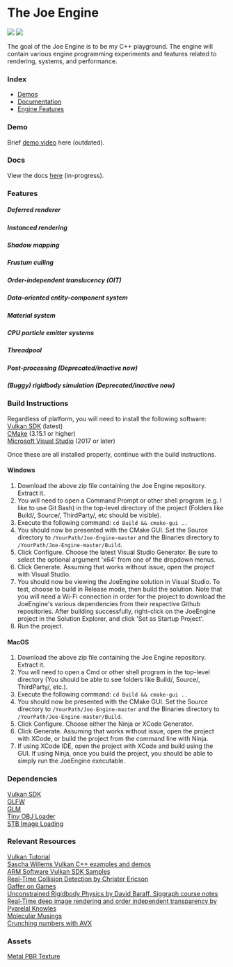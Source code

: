 # The Joe Engine

[![](https://ci.appveyor.com/api/projects/status/kml8nhwm1lu4tr1c?svg=true)](https://ci.appveyor.com/project/klingerj/joe-engine)
[![](https://travis-ci.com/klingerj/Joe-Engine.svg)](https://travis-ci.com/klingerj/Joe-Engine)

The goal of the Joe Engine is to be my C++ playground. The engine will contain various engine programming experiments and features related to rendering, systems, and performance.  

### Index
* [Demos](#demo)
* [Documentation](#docs)
* [Engine Features](#features)

### Demo
Brief [demo video](https://vimeo.com/326088400) here (outdated).

### Docs
View the docs [here](https://klingerj.github.io/html/) (in-progress).

### Features
##### Deferred renderer
##### Instanced rendering
##### Shadow mapping
##### Frustum culling
##### Order-independent translucency (OIT)
##### Data-oriented entity-component system
##### Material system
##### CPU particle emitter systems
##### Threadpool
##### Post-processing (Deprecated/inactive now)
##### (Buggy) rigidbody simulation (Deprecated/inactive now)

### Build Instructions
Regardless of platform, you will need to install the following software:  
[Vulkan SDK](https://vulkan.lunarg.com/) (latest)  
[CMake](https://cmake.org/) (3.15.1 or higher)  
[Microsoft Visual Studio](https://visualstudio.microsoft.com/downloads/) (2017 or later)  

Once these are all installed properly, continue with the build instructions.

#### Windows
1. Download the above zip file containing the Joe Engine repository. Extract it.
2. You will need to open a Command Prompt or other shell program (e.g. I like to use Git Bash) in the top-level directory of the project (Folders like Build/, Source/, ThirdParty/, etc should be visible).
3. Execute the following command: `cd Build && cmake-gui ..`
4. You should now be presented with the CMake GUI. Set the Source directory to `/YourPath/Joe-Engine-master` and the Binaries directory to `/YourPath/Joe-Engine-master/Build`.
5. Click Configure. Choose the latest Visual Studio Generator. Be sure to select the optional argument 'x64' from one of the dropdown menus.
6. Click Generate. Assuming that works without issue, open the project with Visual Studio.
7. You should now be viewing the JoeEngine solution in Visual Studio. To test, choose to build in Release mode, then build the solution. Note that you will need a Wi-Fi connection in order for the project to download the JoeEngine's various dependencies from their respective Github repositories. After building successfully, right-click on the JoeEngine project in the Solution Explorer, and click 'Set as Startup Project'.
8. Run the project.

#### MacOS
1. Download the above zip file containing the Joe Engine repository. Extract it.
2. You will need to open a Cmd or other shell program in the top-level directory (You should be able to see folders like Build/, Source/, ThirdParty/, etc.).
3. Execute the following command: `cd Build && cmake-gui ..`
4. You should now be presented with the CMake GUI. Set the Source directory to `/YourPath/Joe-Engine-master` and the Binaries directory to `/YourPath/Joe-Engine-master/Build`.
5. Click Configure. Choose either the Ninja or XCode Generator.
6. Click Generate. Assuming that works without issue, open the project with XCode, or build the project from the command line with Ninja.
7. If using XCode IDE, open the project with XCode and build using the GUI. If using Ninja, once you build the project, you should be able to simply run the JoeEngine executable.

### Dependencies
[Vulkan SDK](https://www.lunarg.com/vulkan-sdk/)  
[GLFW](http://www.glfw.org/)  
[GLM](https://github.com/g-truc/glm/releases)  
[Tiny OBJ Loader](https://github.com/syoyo/tinyobjloader)  
[STB Image Loading](https://github.com/nothings/stb)  

### Relevant Resources
[Vulkan Tutorial](https://vulkan-tutorial.com/)  
[Sascha Willems Vulkan C++ examples and demos](https://github.com/SaschaWillems/Vulkan)  
[ARM Software Vulkan SDK Samples](https://github.com/ARM-software/vulkan-sdk)  
[Real-Time Collision Detection by Christer Ericson](https://realtimecollisiondetection.net/)  
[Gaffer on Games](https://gafferongames.com/)  
[Unconstrained Rigidbody Physics by David Baraff, Siggraph course notes](https://www.cs.cmu.edu/~baraff/sigcourse/notesd1.pdf)  
[Real-Time deep image rendering and order independent transparency by Pyarelal Knowles](http://researchbank.rmit.edu.au/view/rmit:161520)  
[Molecular Musings](https://blog.molecular-matters.com/)  
[Crunching numbers with AVX](https://www.codeproject.com/Articles/874396/Crunching-Numbers-with-AVX-and-AVX)  

### Assets
[Metal PBR Texture](https://3dtextures.me/about/)  

